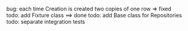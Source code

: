 bug: each time Creation is created two copies of one row => fixed  
todo: add Fixture class  ==> done
todo: add Base class for Repositories  
todo: separate integration tests
